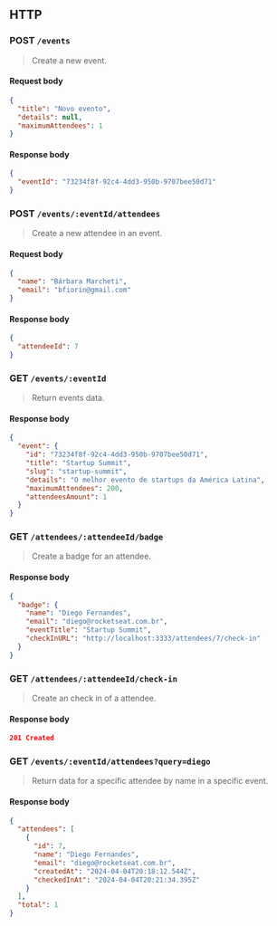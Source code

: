 ## HTTP

### POST `/events`

> Create a new event.

#### Request body

```json
{
  "title": "Novo evento",
  "details": null,
  "maximumAttendees": 1
}
```

#### Response body

```json
{
  "eventId": "73234f8f-92c4-4dd3-950b-9707bee50d71"
}
```

### POST `/events/:eventId/attendees`

> Create a new attendee in an event.

#### Request body

```json
{
  "name": "Bárbara Marcheti",
  "email": "bfiorin@gmail.com"
}
```

#### Response body

```json
{
  "attendeeId": 7
}
```

### GET `/events/:eventId`

> Return events data.

#### Response body

```json
{
  "event": {
    "id": "73234f8f-92c4-4dd3-950b-9707bee50d71",
    "title": "Startup Summit",
    "slug": "startup-summit",
    "details": "O melhor evento de startups da América Latina",
    "maximumAttendees": 200,
    "attendeesAmount": 1
  }
}
```

### GET `/attendees/:attendeeId/badge`

> Create a badge for an attendee.

#### Response body

```json
{
  "badge": {
    "name": "Diego Fernandes",
    "email": "diego@rocketseat.com.br",
    "eventTitle": "Startup Summit",
    "checkInURL": "http://localhost:3333/attendees/7/check-in"
  }
}
```

### GET `/attendees/:attendeeId/check-in`

> Create an check in of a attendee.

#### Response body

```json
201 Created
```

### GET `/events/:eventId/attendees?query=diego`

> Return data for a specific attendee by name in a specific event.

#### Response body

```json
{
  "attendees": [
    {
      "id": 7,
      "name": "Diego Fernandes",
      "email": "diego@rocketseat.com.br",
      "createdAt": "2024-04-04T20:18:12.544Z",
      "checkedInAt": "2024-04-04T20:21:34.395Z"
    }
  ],
  "total": 1
}
```
